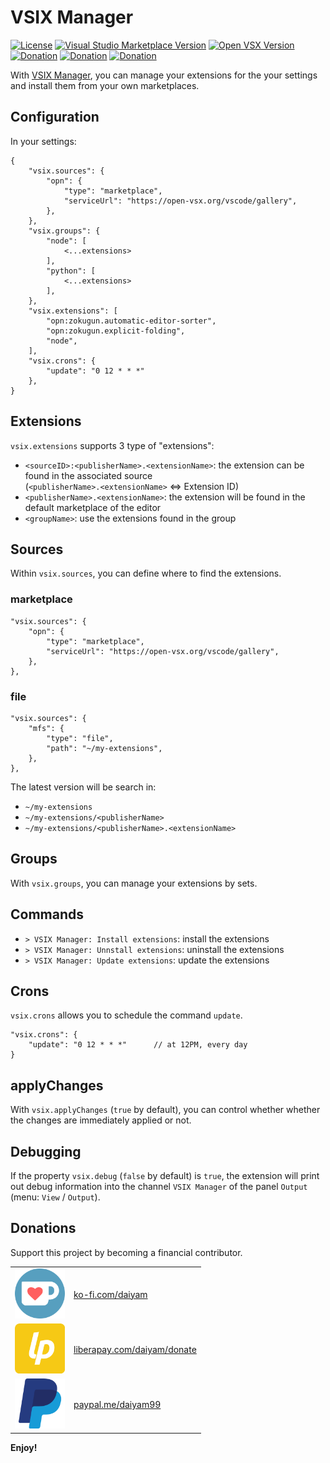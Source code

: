 VSIX Manager
============

[![License](https://img.shields.io/badge/license-MIT-blue.svg)](./LICENSE)
[![Visual Studio Marketplace Version](https://img.shields.io/visual-studio-marketplace/v/zokugun.vsix-manager?label=VS%20Marketplace)](https://marketplace.visualstudio.com/items?itemName=zokugun.vsix-manager)
[![Open VSX Version](https://img.shields.io/open-vsx/v/zokugun/vsix-manager?label=Open%20VSX)](https://open-vsx.org/extension/zokugun/vsix-manager)
[![Donation](https://img.shields.io/badge/donate-ko--fi-green)](https://ko-fi.com/daiyam)
[![Donation](https://img.shields.io/badge/donate-liberapay-green)](https://liberapay.com/daiyam/donate)
[![Donation](https://img.shields.io/badge/donate-paypal-green)](https://paypal.me/daiyam99)

With [VSIX Manager](https://github.com/zokugun/vscode-vsix-manager), you can manage your extensions for the your settings and install them from your own marketplaces.

Configuration
-------------

In your settings:

```jsonc
{
    "vsix.sources": {
        "opn": {
            "type": "marketplace",
            "serviceUrl": "https://open-vsx.org/vscode/gallery",
        },
    },
    "vsix.groups": {
        "node": [
            <...extensions>
        ],
        "python": [
            <...extensions>
        ],
    },
    "vsix.extensions": [
        "opn:zokugun.automatic-editor-sorter",
        "opn:zokugun.explicit-folding",
        "node",
    ],
    "vsix.crons": {
        "update": "0 12 * * *"
    },
}
```

Extensions
----------

`vsix.extensions` supports 3 type of "extensions":
- `<sourceID>:<publisherName>.<extensionName>`: the extension can be found in the associated source<br>
    (`<publisherName>.<extensionName>` <=> Extension ID)
- `<publisherName>.<extensionName>`: the extension will be found in the default marketplace of the editor
- `<groupName>`: use the extensions found in the group

Sources
-------

Within `vsix.sources`, you can define where to find the extensions.

### marketplace

```
"vsix.sources": {
    "opn": {
        "type": "marketplace",
        "serviceUrl": "https://open-vsx.org/vscode/gallery",
    },
},
```

### file

```
"vsix.sources": {
    "mfs": {
        "type": "file",
        "path": "~/my-extensions",
    },
},
```

The latest version will be search in:
- `~/my-extensions`
- `~/my-extensions/<publisherName>`
- `~/my-extensions/<publisherName>.<extensionName>`

Groups
------

With `vsix.groups`, you can manage your extensions by sets.

Commands
--------

- `> VSIX Manager: Install extensions`: install the extensions
- `> VSIX Manager: Unnstall extensions`: uninstall the extensions
- `> VSIX Manager: Update extensions`: update the extensions

Crons
-----

`vsix.crons` allows you to schedule the command `update`.

```jsonc
"vsix.crons": {
    "update": "0 12 * * *"      // at 12PM, every day
}
```

applyChanges
------------

With `vsix.applyChanges` (`true` by default), you can control whether whether the changes are immediately applied or not.

Debugging
---------

If the property `vsix.debug` (`false` by default) is `true`, the extension will print out debug information into the channel `VSIX Manager` of the panel `Output` (menu: `View` / `Output`).

Donations
---------

Support this project by becoming a financial contributor.

<table>
    <tr>
        <td><img src="https://raw.githubusercontent.com/daiyam/assets/master/icons/256/funding_kofi.png" alt="Ko-fi" width="80px" height="80px"></td>
        <td><a href="https://ko-fi.com/daiyam" target="_blank">ko-fi.com/daiyam</a></td>
    </tr>
    <tr>
        <td><img src="https://raw.githubusercontent.com/daiyam/assets/master/icons/256/funding_liberapay.png" alt="Liberapay" width="80px" height="80px"></td>
        <td><a href="https://liberapay.com/daiyam/donate" target="_blank">liberapay.com/daiyam/donate</a></td>
    </tr>
    <tr>
        <td><img src="https://raw.githubusercontent.com/daiyam/assets/master/icons/256/funding_paypal.png" alt="PayPal" width="80px" height="80px"></td>
        <td><a href="https://paypal.me/daiyam99" target="_blank">paypal.me/daiyam99</a></td>
    </tr>
</table>

**Enjoy!**
